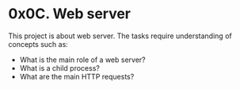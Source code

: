 # 0x0C. Web server
This project is about web server. The tasks require understanding of concepts
such as:
* What is the main role of a web server?
* What is a child process?
* What are the main HTTP requests?
